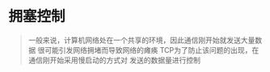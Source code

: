 # 拥塞控制

> 一般来说，计算机网络处在一个共享的环境，因此通信刚开始就发送大量数据
> 很可能引发网络拥堵而导致网络的瘫痪
> TCP为了防止该问题的出现，在通信刚开始采用慢启动的方式对
> 发送的数据量进行控制

